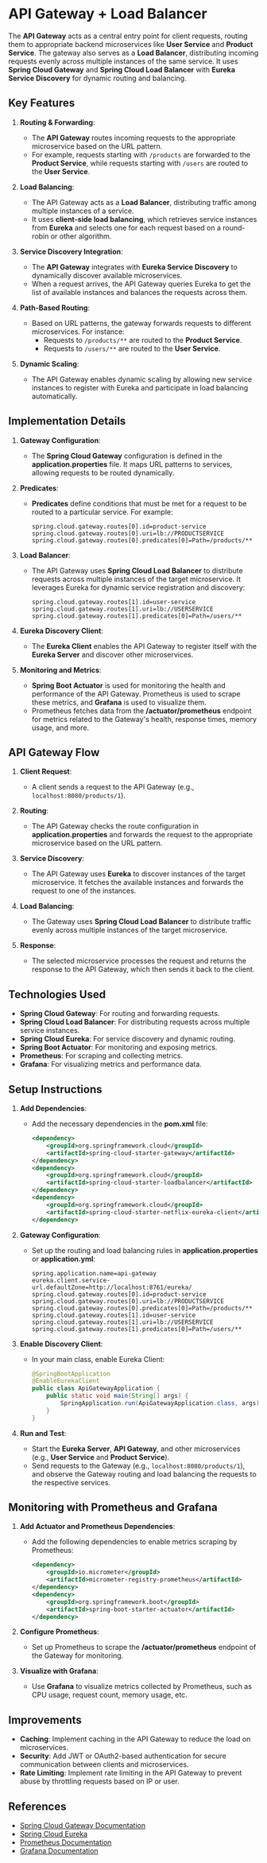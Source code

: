 # API Gateway + Load Balancer

The **API Gateway** acts as a central entry point for client requests, routing them to appropriate backend microservices like **User Service** and **Product Service**. The gateway also serves as a **Load Balancer**, distributing incoming requests evenly across multiple instances of the same service. It uses **Spring Cloud Gateway** and **Spring Cloud Load Balancer** with **Eureka Service Discovery** for dynamic routing and balancing.

## Key Features

1. **Routing & Forwarding**:

   - The **API Gateway** routes incoming requests to the appropriate microservice based on the URL pattern.
   - For example, requests starting with `/products` are forwarded to the **Product Service**, while requests starting with `/users` are routed to the **User Service**.

2. **Load Balancing**:

   - The API Gateway acts as a **Load Balancer**, distributing traffic among multiple instances of a service.
   - It uses **client-side load balancing**, which retrieves service instances from **Eureka** and selects one for each request based on a round-robin or other algorithm.

3. **Service Discovery Integration**:

   - The **API Gateway** integrates with **Eureka Service Discovery** to dynamically discover available microservices.
   - When a request arrives, the API Gateway queries Eureka to get the list of available instances and balances the requests across them.

4. **Path-Based Routing**:

   - Based on URL patterns, the gateway forwards requests to different microservices. For instance:
     - Requests to `/products/**` are routed to the **Product Service**.
     - Requests to `/users/**` are routed to the **User Service**.

5. **Dynamic Scaling**:
   - The API Gateway enables dynamic scaling by allowing new service instances to register with Eureka and participate in load balancing automatically.

## Implementation Details

1. **Gateway Configuration**:

   - The **Spring Cloud Gateway** configuration is defined in the **application.properties** file. It maps URL patterns to services, allowing requests to be routed dynamically.

2. **Predicates**:

   - **Predicates** define conditions that must be met for a request to be routed to a particular service. For example:
     ```properties
     spring.cloud.gateway.routes[0].id=product-service
     spring.cloud.gateway.routes[0].uri=lb://PRODUCTSERVICE
     spring.cloud.gateway.routes[0].predicates[0]=Path=/products/**
     ```

3. **Load Balancer**:

   - The API Gateway uses **Spring Cloud Load Balancer** to distribute requests across multiple instances of the target microservice. It leverages Eureka for dynamic service registration and discovery:
     ```properties
     spring.cloud.gateway.routes[1].id=user-service
     spring.cloud.gateway.routes[1].uri=lb://USERSERVICE
     spring.cloud.gateway.routes[1].predicates[0]=Path=/users/**
     ```

4. **Eureka Discovery Client**:

   - The **Eureka Client** enables the API Gateway to register itself with the **Eureka Server** and discover other microservices.

5. **Monitoring and Metrics**:
   - **Spring Boot Actuator** is used for monitoring the health and performance of the API Gateway. Prometheus is used to scrape these metrics, and **Grafana** is used to visualize them.
   - Prometheus fetches data from the **/actuator/prometheus** endpoint for metrics related to the Gateway's health, response times, memory usage, and more.

## API Gateway Flow

1. **Client Request**:

   - A client sends a request to the API Gateway (e.g., `localhost:8080/products/1`).

2. **Routing**:

   - The API Gateway checks the route configuration in **application.properties** and forwards the request to the appropriate microservice based on the URL pattern.

3. **Service Discovery**:

   - The API Gateway uses **Eureka** to discover instances of the target microservice. It fetches the available instances and forwards the request to one of the instances.

4. **Load Balancing**:

   - The Gateway uses **Spring Cloud Load Balancer** to distribute traffic evenly across multiple instances of the target microservice.

5. **Response**:
   - The selected microservice processes the request and returns the response to the API Gateway, which then sends it back to the client.

## Technologies Used

- **Spring Cloud Gateway**: For routing and forwarding requests.
- **Spring Cloud Load Balancer**: For distributing requests across multiple service instances.
- **Spring Cloud Eureka**: For service discovery and dynamic routing.
- **Spring Boot Actuator**: For monitoring and exposing metrics.
- **Prometheus**: For scraping and collecting metrics.
- **Grafana**: For visualizing metrics and performance data.

## Setup Instructions

1. **Add Dependencies**:

   - Add the necessary dependencies in the **pom.xml** file:
     ```xml
     <dependency>
         <groupId>org.springframework.cloud</groupId>
         <artifactId>spring-cloud-starter-gateway</artifactId>
     </dependency>
     <dependency>
         <groupId>org.springframework.cloud</groupId>
         <artifactId>spring-cloud-starter-loadbalancer</artifactId>
     </dependency>
     <dependency>
         <groupId>org.springframework.cloud</groupId>
         <artifactId>spring-cloud-starter-netflix-eureka-client</artifactId>
     </dependency>
     ```

2. **Gateway Configuration**:

   - Set up the routing and load balancing rules in **application.properties** or **application.yml**:
     ```properties
     spring.application.name=api-gateway
     eureka.client.service-url.defaultZone=http://localhost:8761/eureka/
     spring.cloud.gateway.routes[0].id=product-service
     spring.cloud.gateway.routes[0].uri=lb://PRODUCTSERVICE
     spring.cloud.gateway.routes[0].predicates[0]=Path=/products/**
     spring.cloud.gateway.routes[1].id=user-service
     spring.cloud.gateway.routes[1].uri=lb://USERSERVICE
     spring.cloud.gateway.routes[1].predicates[0]=Path=/users/**
     ```

3. **Enable Discovery Client**:

   - In your main class, enable Eureka Client:
     ```java
     @SpringBootApplication
     @EnableEurekaClient
     public class ApiGatewayApplication {
         public static void main(String[] args) {
             SpringApplication.run(ApiGatewayApplication.class, args);
         }
     }
     ```

4. **Run and Test**:
   - Start the **Eureka Server**, **API Gateway**, and other microservices (e.g., **User Service** and **Product Service**).
   - Send requests to the Gateway (e.g., `localhost:8080/products/1`), and observe the Gateway routing and load balancing the requests to the respective services.

## Monitoring with Prometheus and Grafana

1. **Add Actuator and Prometheus Dependencies**:

   - Add the following dependencies to enable metrics scraping by Prometheus:
     ```xml
     <dependency>
         <groupId>io.micrometer</groupId>
         <artifactId>micrometer-registry-prometheus</artifactId>
     </dependency>
     <dependency>
         <groupId>org.springframework.boot</groupId>
         <artifactId>spring-boot-starter-actuator</artifactId>
     </dependency>
     ```

2. **Configure Prometheus**:

   - Set up Prometheus to scrape the **/actuator/prometheus** endpoint of the Gateway for monitoring.

3. **Visualize with Grafana**:
   - Use **Grafana** to visualize metrics collected by Prometheus, such as CPU usage, request count, memory usage, etc.

## Improvements

- **Caching**: Implement caching in the API Gateway to reduce the load on microservices.
- **Security**: Add JWT or OAuth2-based authentication for secure communication between clients and microservices.
- **Rate Limiting**: Implement rate limiting in the API Gateway to prevent abuse by throttling requests based on IP or user.

## References

- [Spring Cloud Gateway Documentation](https://spring.io/projects/spring-cloud-gateway)
- [Spring Cloud Eureka](https://cloud.spring.io/spring-cloud-netflix/multi/multi_spring-cloud-eureka-server.html)
- [Prometheus Documentation](https://prometheus.io/docs/introduction/overview/)
- [Grafana Documentation](https://grafana.com/docs/)
